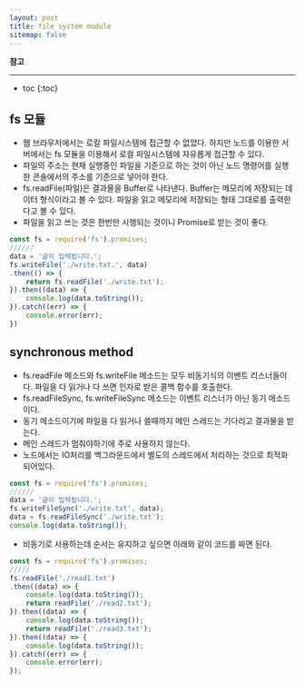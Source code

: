 ```yaml
---
layout: post
title: file system module
sitemap: false
---
```


**참고**  
* * *  

* toc
{:toc}


## fs 모듈
* 웹 브라우저에서는 로컬 파일시스템에 접근할 수 없었다. 하지만 노드를 이용한 서버에서는 fs 모듈을 이용해서 로컬 파일시스템에 자유롭게 접근할 수 있다.
* 파일의 주소는 현재 실행중인 파일을 기준으로 하는 것이 아닌 노드 명령어를 실행한 콘솔에서의 주소를 기준으로 넣어야 한다.
* fs.readFile(파일)은 결과물을 Buffer로 나타낸다. Buffer는 메모리에 저장되는 데이터 형식이라고 볼 수 있다. 파일을 읽고 메모리에 저장되는 형태 그대로를 출력한다고 볼 수 있다.
* 파일을 읽고 쓰는 것은 한번만 시행되는 것이니 Promise로 받는 것이 좋다.
~~~js
const fs = require('fs').promises;
//////
data = '글이 입력됩니다.';
fs.writeFile('./write.txt.', data)
.then(() => {
    return fs.readFile('./write.txt');
}).then((data) => {
    console.log(data.toString());
}).catch((err) => {
    console.error(err);
})
~~~

## synchronous method
* fs.readFile 메소드와 fs.writeFile 메소드는 모두 비동기식의 이벤트 리스너들이다. 파일을 다 읽거나 다 쓰면 인자로 받은 콜백 함수를 호출한다.
* fs.readFileSync, fs.writeFileSync 메소드는 이벤트 리스너가 아닌 동기 메소드이다.
* 동기 메소드이기에 파일을 다 읽거나 쓸때까지 메인 스레드는 기다리고 결과물을 받는다.
* 메인 스레드가 멈춰야하기에 주로 사용하지 않는다.
* 노드에서는 IO처리를 백그라운드에서 별도의 스레드에서 처리하는 것으로 최적화 되어있다. 
~~~js
const fs = require('fs').promises;
//////
data = '글이 입력됩니다.';
fs.writeFileSync('./write.txt', data);
data = fs.readFileSync('./write.txt');
console.log(data.toString());
~~~
* 비동기로 사용하는데 순서는 유지하고 싶으면 아래와 같이 코드를 짜면 된다.
~~~js
const fs = require('fs').promises;
/////
fs.readFile('./read1.txt')
.then((data) => {
    console.log(data.toString());
    return readFile('./read2.txt');
}).then((data) => {
    console.log(data.toString());
    return readFile('./read3.txt');
}).then((data) => {
    console.log(data.toString());
}).catch((err) => {
    console.error(err);
});
~~~